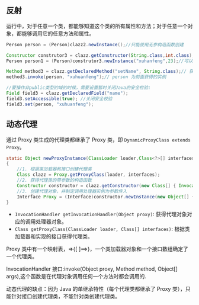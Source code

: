## 反射

运行中，对于任意一个类，都能够知道这个类的所有属性和方法；对于任意一个对象，都能够调用它的任意方法和属性。

```java
Person person = (Person)clazz2.newInstance();//只能使用无参构造函数创建
```

```java
Constructor construtor3 = clazz.getConstructor(String.class,int.class);
Person person1 = (Person)construtor3.newInstance("xuhanfeng",23);//可以通过制定参数类型来获得特定的构造器
```

```java
Method method3 = clazz.getDeclaredMethod("setName", String.class);// 获得指定的方法
method3.invoke(person, "xuhuanfeng");// person 为前面获得的实例
```

```java
//要操作非public类型的域的时候，需要设置暂时关闭Java的安全检验:
Field field3 = clazz.getDeclaredField("name"); 
field3.setAccessible(true); //关闭安全校验 
field3.set(person, "xuhuanfeng"); 
```

## 动态代理

 通过 Proxy 类生成的代理类都继承了 Proxy 类，即 `DynamicProxyClass extends Proxy`。

```java
static Object newProxyInstance(ClassLoader loader,Class<?>[] interfaces,InvocationHandler handler)
{
    //1. 根据类加载器和接口创建代理类
    Class clazz = Proxy.getProxyClass(loader, interfaces); 
    //2. 获得代理类的带参数的构造函数
    Constructor constructor = clazz.getConstructor(new Class[] { InvocationHandler.class });
    //3. 创建代理对象，并制定调用处理器实例为参数传入
    Interface Proxy = (Interface)constructor.newInstance(new Object[] {handler});
}
```

- `InvocationHandler getInvocationHandler(Object proxy)`: 获得代理对象对应的调用处理器对象。
- `Class getProxyClass(ClassLoader loader, Class[] interfaces)`: 根据类加载器和实现的接口获得代理类。

Proxy 类中有一个映射表，<ClassLoader>=>{[ ]<Interfaces>==><ProxyClass>}，一个类加载器对象和一个接口数组确定了一个代理类。

InvocationHandler 接口:invoke(Object proxy, Method method, Object[] args),这个函数是在代理对象调用任何一个方法时都会调用的.

动态代理的缺点：因为 Java 的单继承特性（每个代理类都继承了 Proxy 类），只能针对接口创建代理类，不能针对类创建代理类。


